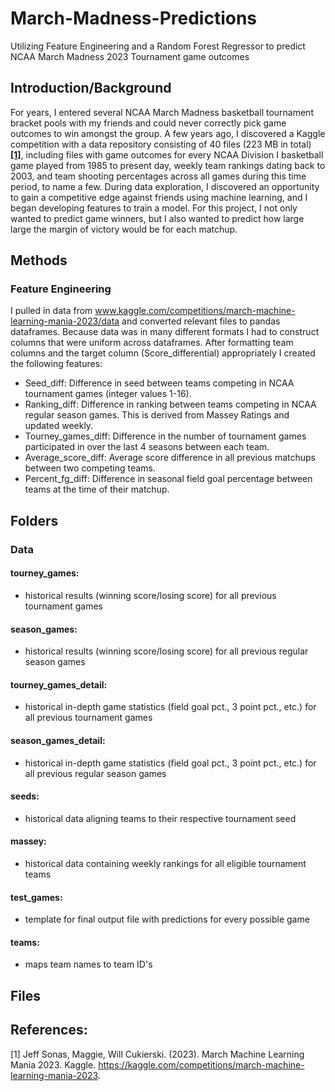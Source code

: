 # March-Madness-Predictions
Utilizing Feature Engineering and a Random Forest Regressor to predict NCAA March Madness 2023 Tournament game outcomes

## Introduction/Background
For years, I entered several NCAA March Madness basketball tournament bracket pools with my friends and could never correctly pick game outcomes to win amongst the group. A few years ago, I discovered a Kaggle competition with a data repository consisting of 40 files (223 MB in total) [**[1]**](#ref1), including files with game outcomes for every NCAA Division I basketball game played from 1985 to present day, weekly team rankings dating back to 2003, and team shooting percentages across all games during this time period, to name a few. During data exploration, I discovered an opportunity to gain a competitive edge against friends using machine learning, and I began developing features to train a model. For this project, I not only wanted to predict game winners, but I also wanted to predict how large large the margin of victory would be for each matchup.  

## Methods
### Feature Engineering
I pulled in data from www.kaggle.com/competitions/march-machine-learning-mania-2023/data and converted relevant files to pandas dataframes. Because data was in many different formats I had to construct columns that were uniform across dataframes. After formatting team columns and the target column (Score_differential) appropriately I created the following features: 

- Seed_diff: Difference in seed between teams competing in NCAA tournament games (integer values 1-16).
- Ranking_diff: Difference in ranking between teams competing in NCAA regular season games. This is derived from Massey Ratings and updated weekly.
- Tourney_games_diff: Difference in the number of tournament games participated in over the last 4 seasons between each team.
- Average_score_diff: Average score difference in all previous matchups between two competing teams.
- Percent_fg_diff: Difference in seasonal field goal percentage between teams at the time of their matchup.

## Folders
### Data

#### tourney_games: 
- historical results (winning score/losing score) for all previous tournament games
#### season_games: 
- historical results (winning score/losing score) for all previous regular season games
#### tourney_games_detail: 
- historical in-depth game statistics (field goal pct., 3 point pct., etc.) for all previous tournament games
#### season_games_detail: 
- historical in-depth game statistics (field goal pct., 3 point pct., etc.) for all previous regular season games
#### seeds: 
- historical data aligning teams to their respective tournament seed
#### massey: 
- historical data containing weekly rankings for all eligible tournament teams
#### test_games: 
- template for final output file with predictions for every possible game
#### teams: 
- maps team names to team ID's

## Files

## References:
<a id="ref1"></a> [1] Jeff Sonas, Maggie, Will Cukierski. (2023). March Machine Learning Mania 2023. Kaggle. https://kaggle.com/competitions/march-machine-learning-mania-2023. 

